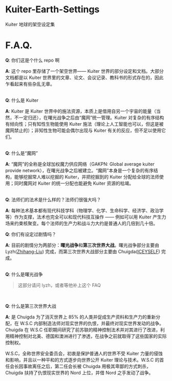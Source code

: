 # Kuiter-Earth-Settings
Kuiter 地球的架空设定集

# F.A.Q.
**Q**: 你们这是个什么 repo 啊

**A**: 这个 repo 里存储了一个架空世界—— Kuiter 世界的部分设定和文档。大部分文档都是以 Kuiter 世界里的文章、论文、会议记录、教科书的形式存在的，因此乍看起来有些杂乱无章。
<br/><br/>

**Q**: 什么是 Kuiter

**A**: Kuiter 是 Kuiter 世界中的施法资源，本质上是借用自另一个宇宙的能量（当然，不一定归还），在曙光战争之后由“魔网”统一管理。Kuiter 对复杂的有序结构有倾向性；只有知性生物能使用 Kuiter 施法（理论上人工智能也可以，但这是被魔网禁止的）；非知性生物可能会偶尔出现与 Kuiter 有关的反应，但不足以使用它们。
<br/><br/>

**Q**: 什么是“魔网”

**A**: “魔网”的全称是全球加权魔力供应网络（GAKPN: Global average kuiter provide network），在曙光战争之后被建立。“魔网”本身是一个复杂的有序结构，能够挖掘常人难以挖掘的 Kuiter，并把挖掘到的 Kuiter 分配给全球的法师使用；同时魔网对 Kuiter 的统一分配也能避免 Kuiter 资源的枯竭。
<br/><br/>

**Q**: 法师们的法术是什么样的？法师们很强大吗？

**A**: 每种法术基本都有现代科技学科（物理学、化学、生命科学、经济学、政治学等）作为支撑，法术也完全可以和现代科技互操作 —— 例如可以用 Kuiter 产生力场来约束核聚变。每个法师的生产力和战斗力大约是普通人的几倍到几十倍。

**Q**: 你们有设定过剧情吗？

**A**: 目前的剧情分为两部分：**曙光战争**和**第三次世界大战**。曙光战争部分主要由 Lyzh([Zhihang-Liu](github.com/Zhihang-Liu)) 完成，而第三次世界大战部分主要由 Chuigda([ICEYSELF](github.com/ICEYSELF)) 完成。
<br/><br/>

**Q**: 什么是曙光战争
> 这部分请问 lyzh，或者等他补上这个 FAQ
> 
<br/>

**Q**: 什么是第三次世界大战

**A**: 是 Chuigda 为了消灭世界上 85% 的人类并促成生产资料和生产力的重新分配，在 W.S.C 内部制造法师对现实世界的仇恨，并最终对现实世界发动的战争。Chuigda 在 W.S.C 任职期间研究了前苏联的精神控制法术并对其进行了改进，利用精神控制对北美、德国和澳洲进行了渗透，在战争之前就取得了这些国家的实际控制权。

W.S.C，全称世界安全委员会，初衷是保护普通人的世界不受 Kuiter 力量的侵蚀和影响，并且以一种平和的方式逐步向世界公开 Kuiter 理论与技术。W.S.C 的首任会长因事故离任之后，第二任会长被 Chuigda 用极其卑鄙的方式刺杀，Chuigda 扶持了仇恨现实世界的 Nord 上位，并借 Nord 之手发动了战争。
